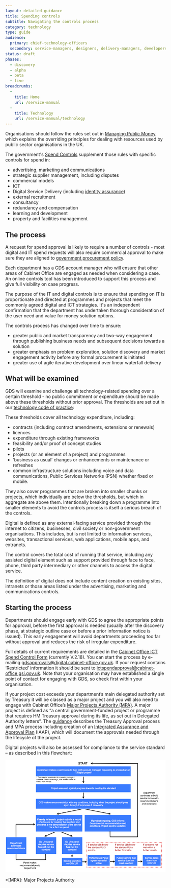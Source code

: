 ```yaml
---
layout: detailed-guidance
title: Spending controls
subtitle: Navigating the controls process
category: technology
type: guide
audience:
  primary: chief-technology-officers
  secondary: service-managers, designers, delivery-managers, developers, tech-archs
status: draft
phases:
  - discovery
  - alpha
  - beta
  - live
breadcrumbs:
  -
    title: Home
    url: /service-manual
  -
    title: Technology
    url: /service-manual/technology
---
```


Organisations should follow the rules set out in [Managing Public Money](http://www.hm-treasury.gov.uk/psr_mpm_index.htm) which explains the overriding principles for dealing with resources used by public sector organisations in the UK.

The government's [Spend Controls](https://www.gov.uk/government/publications/cabinet-office-controls-guidance-version-3-1) supplement those rules with specific controls for spend in:

* advertising, marketing and communications
* strategic supplier management, including disputes
* commercial models
* ICT
* Digital Service Delivery (including [identity assurance](/service-manual/identity-assurance))
* external recruitment
* consultancy
* redundancy and compensation
* learning and development
* property and facilities management

## The process

A request for spend approval is likely to require a number of controls - most digital and IT spend requests will also require commercial approval to make sure they are aligned to [government procurement policy](http://procurement.cabinetoffice.gov.uk/policy-capability/latest-policy-and-regulations/public-procurement-policy). 

Each department has a GDS account manager who will ensure that other areas of Cabinet Office are engaged as needed when considering a case. An online controls tool has been introduced to support this process and give full visibility on case progress.

The purpose of the IT and digital controls is to ensure that spending on IT is proportionate and directed at programmes and projects that meet the commonly agreed digital and ICT strategies. It's an independent confirmation that the department has undertaken thorough consideration of the user need and value for money solution options. 

The controls process has changed over time to ensure:

* greater public and market transparency and two-way engagement through publishing business needs and subsequent decisions towards a solution
* greater emphasis on problem exploration, solution discovery and market engagement activity before any formal procurement is initiated
* greater use of agile iterative development over linear waterfall delivery

## What will be examined

GDS will examine and challenge all technology-related spending over a certain threshold - no public commitment or expenditure should be made above these thresholds without prior approval. The thresholds are set out in our [technology code of practice](https://www.gov.uk/service-manual/technology/code-of-practice.html):

These thresholds cover all technology expenditure, including:

- contracts (including contract amendments, extensions or renewals)
- licences
- expenditure through existing frameworks
- feasibility and/or proof of concept studies
- pilots
- projects (or an element of a project) and programmes
- ‘business as usual’ changes or enhancements or maintenance or refreshes
- common infrastructure solutions including voice and data communications, Public Services Networks (PSN) whether fixed or mobile.

They also cover programmes that are broken into smaller chunks or projects, which individually are below the thresholds, but which in aggregate are above them. Intentionally breaking down a programme into smaller elements to avoid the controls process is itself a serious breach of the controls.

Digital is defined as any external-facing service provided through the internet to citizens, businesses, civil society or non-government organisations.  This includes, but is not limited to information services, websites, transactional services, web applications, mobile apps, and extranets. 

The control covers the total cost of running that service, including any assisted digital element such as support provided through face to face, phone, third party intermediary or other channels to access the digital service. 

The definition of digital does not include content creation on existing sites, intranets or those areas listed under the advertising, marketing and communications controls.

## Starting the process

Departments should engage early with GDS to agree the appropriate points for approval, before the first approval is needed (usually after the discovery phase, at strategic outline case or before a prior information notice is issued).  This early engagement will avoid departments proceeding too far without approval and reduces the risk of irregular expenditure.

Full details of current requirements are detailed in the [Cabinet Office ICT Spend Control Form](https://www.gov.uk/government/publications/cabinet-office-controls-guidance-version-3-1) (currently V.2.18).  You can start the process by e-mailing [gdsapprovals@digital.cabinet-office.gov.uk](mailto:GDSspendapprovals@digital.cabinet-office.gov.uk). If your request contains ‘Restricted’ information it should be sent to [ictspendapproval@cabinet-office.gsi.gov.uk](mailto:ictspendapproval@cabinet-office.gsi.gov.uk). Note that your organisation may have established a single point of contact for engaging with GDS, so check first within your organisation.

If your project cost exceeds your department’s main delegated authority set by Treasury it will be classed as a major project and you will also need to engage with Cabinet Office’s [Major Projects Authority (MPA)](https://www.gov.uk/government/policy-teams/126). A major project is defined as “a central government-funded project or programme that requires HM Treasury approval during its life, as set out in Delegated Authority letters”. The [guidance](http://www.hm-treasury.gov.uk/d/major_projects_approvals_assurance_guidance.PDF) describes the Treasury Approval process and MPA process including creation of an [Integrated Assurance and Approval Plan](https://www.gov.uk/government/uploads/system/uploads/attachment_data/file/61374/MPA_20Guidance.pdf) (IAAP), which will document the approvals needed through the lifecycle of the project.

Digital projects will also be assessed for compliance to the service standard – as described in this flowchart:

![Compliance flowchart](/service-manual/assets/images/spending-controls/flowchart.png)

*[MPA]: Major Projects Authority
